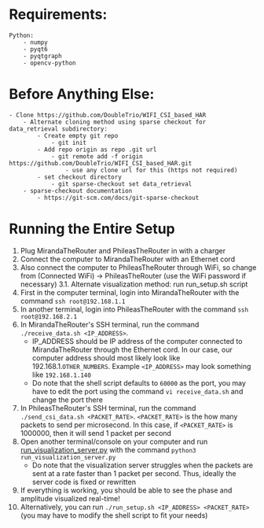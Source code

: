 # Requirements:
	Python:
		- numpy
		- pyqt6
		- pyqtgraph
		- opencv-python

# Before Anything Else:
	- Clone https://github.com/DoubleTrio/WIFI_CSI_based_HAR
		- Alternate cloning method using sparse checkout for data_retrieval subdirectory:
			- Create empty git repo
				- git init
			- Add repo origin as repo .git url
				- git remote add -f origin  https://github.com/DoubleTrio/WIFI_CSI_based_HAR.git
					- use any clone url for this (https not required)
			- set checkout directory
				- git sparse-checkout set data_retrieval
		- sparse-checkout documentation
			- https://git-scm.com/docs/git-sparse-checkout

# Running the Entire Setup

1. Plug MirandaTheRouter and PhileasTheRouter in with a charger
2. Connect the computer to MirandaTheRouter with an Ethernet cord
3. Also connect the computer to PhileasTheRouter through WiFi, so change from (Connected WiFi) -> PhileasTheRouter (use the WiFi password if necessary)
3.1. Alternate visualization method: run run_setup.sh script
4. First in the computer terminal, login into MirandaTheRouter with the command `ssh root@192.168.1.1`
5. In another terminal, login into PhileasTheRouter with the command `ssh root@192.168.2.1`
6. In MirandaTheRouter's SSH terminal, run the command `./receive_data.sh <IP_ADDRESS>`. 
    - IP_ADDRESS should be IP address of the computer connected to MirandaTheRouter through the Ethernet cord. In our case, our computer address should most likely look like 192.168.1.`OTHER_NUMBERS`. Example `<IP_ADDRESS>` may look something like `192.168.1.140`  
    - Do note that the shell script defaults to `60000` as the port, you may have to edit the port using the command `vi receive_data.sh` and change the port there
7. In PhileasTheRouter's SSH terminal, run the command `./send_csi_data.sh <PACKET_RATE>`. `<PACKET_RATE>` is the how many packets to send per microsecond. In this case, if `<PACKET_RATE>` is 1000000, then it will send 1 packet per second
8. Open another terminal/console on your computer and run [run_visualization_server.py](https://github.com/DoubleTrio/WIFI_CSI_based_HAR/blob/master/data_retrieval/run_visualization_server.py) with the command `python3 run_visualization_server.py`
    - Do note that the visualization server struggles when the packets are sent at a rate faster than 1 packet per second. Thus, ideally the server code is fixed or rewritten
9. If everything is working, you should be able to see the phase and amplitude visualized real-time!
10. Alternatively, you can run `./run_setup.sh <IP_ADDRESS> <PACKET_RATE>` (you may have to modify the shell script to fit your needs)
